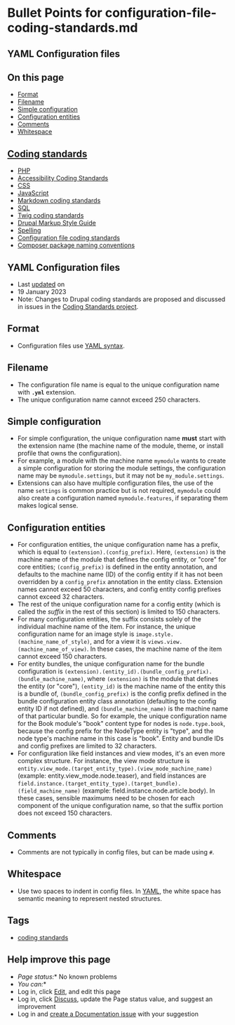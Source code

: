 # Bullet Points for configuration-file-coding-standards.md


## YAML Configuration files

## On this page
- [Format](/docs/develop/coding-standards/configuration-file-coding-standards#format)
- [Filename](/docs/develop/coding-standards/configuration-file-coding-standards#filename)
- [Simple configuration](/docs/develop/coding-standards/configuration-file-coding-standards#s-simple-configuration)
- [Configuration entities](/docs/develop/coding-standards/configuration-file-coding-standards#s-configuration-entities)
- [Comments](/docs/develop/coding-standards/configuration-file-coding-standards#comments)
- [Whitespace](/docs/develop/coding-standards/configuration-file-coding-standards#whitespace)

## [Coding standards](/docs/develop/standards)
- [PHP](/docs/develop/standards/php)
- [Accessibility Coding Standards](/docs/develop/standards/accessibility-coding-standards)
- [CSS](/docs/develop/standards/css)
- [JavaScript](/docs/develop/standards/javascript-coding-standards)
- [Markdown coding standards](/docs/develop/coding-standards/markdown-coding-standards)
- [SQL](/docs/develop/standards/sql)
- [Twig coding standards](/docs/develop/coding-standards/twig-coding-standards)
- [Drupal Markup Style Guide](/docs/develop/coding-standards/drupal-markup-style-guide)
- [Spelling](/docs/develop/standards/spelling)
- [Configuration file coding standards](/docs/develop/coding-standards/configuration-file-coding-standards)
- [Composer package naming conventions](/docs/develop/coding-standards/composer-package-naming-conventions)

## YAML Configuration files
- Last [updated](/node/2315769/discuss) on
- 19 January 2023
- Note: Changes to Drupal coding standards are proposed and discussed in issues in the [Coding Standards project](/project/coding_standards).

## [](#format "Permalink to this headline")Format
- Configuration files use [YAML syntax](https://yaml.org/spec/).

## [](#filename "Permalink to this headline")Filename
- The configuration file name is equal to the unique configuration name with **`.yml`** extension.
- The unique configuration name cannot exceed 250 characters.

## [](#s-simple-configuration "Permalink to this headline")Simple configuration
- For simple configuration, the unique configuration name **must** start with the extension name (the machine name of the module, theme, or install profile that owns the configuration).
- For example, a module with the machine name `mymodule` wants to create a simple configuration for storing the module settings, the configuration name may be `mymodule.settings`, but it may not be `my_module.settings`.
- Extensions can also have multiple configuration files, the use of the name `settings` is common practice but is not required, `mymodule` could also create a configuration named `mymodule.features`, if separating them makes logical sense.

## [](#s-configuration-entities "Permalink to this headline")Configuration entities
- For configuration entities, the unique configuration name has a prefix, which is equal to `(extension).(config_prefix)`. Here, `(extension)` is the machine name of the module that defines the config entity, or "core" for core entities; `(config_prefix)` is defined in the entity annotation, and defaults to the machine name (ID) of the config entity if it has not been overridden by a `config_prefix` annotation in the entity class. Extension names cannot exceed 50 characters, and config entity config prefixes cannot exceed 32 characters.
- The rest of the unique configuration name for a config entity (which is called the *suffix* in the rest of this section) is limited to 150 characters.
- For many configuration entities, the suffix consists solely of the individual machine name of the item. For instance, the unique configuration name for an image style is `image.style.(machine_name_of_style)`, and for a view it is `views.view.(machine_name_of_view)`. In these cases, the machine name of the item cannot exceed 150 characters.
- For entity bundles, the unique configuration name for the bundle configuration is `(extension).(entity_id).(bundle_config_prefix).(bundle_machine_name)`, where `(extension)` is the module that defines the entity (or "core"), `(entity_id)` is the machine name of the entity this is a bundle of, `(bundle_config_prefix)` is the config prefix defined in the bundle configuration entity class annotation (defaulting to the config entity ID if not defined), and `(bundle_machine_name)` is the machine name of that particular bundle. So for example, the unique configuration name for the Book module's "book" content type for nodes is `node.type.book`, because the config prefix for the NodeType entity is "type", and the node type's machine name in this case is "book". Entity and bundle IDs and config prefixes are limited to 32 characters.
- For configuration like field instances and view modes, it's an even more complex structure. For instance, the view mode structure is `entity.view_mode.(target_entity_type).(view_mode_machine_name)` (example: entity.view\_mode.node.teaser), and field instances are `field.instance.(target_entity_type).(target_bundle).(field_machine_name)` (example: field.instance.node.article.body). In these cases, sensible maximums need to be chosen for each component of the unique configuration name, so that the suffix portion does not exceed 150 characters.

## [](#comments "Permalink to this headline")Comments
- Comments are not typically in config files, but can be made using `#`.

## [](#whitespace "Permalink to this headline")Whitespace
- Use two spaces to indent in config files. In [YAML](https://yaml.org/), the white space has semantic meaning to represent nested structures.

## Tags
- [coding standards](/taxonomy/term/190104)

## Help improve this page
- *Page status:** No known problems
- *You can:**
- Log in, click [Edit](/node/2315769/edit), and edit this page
- Log in, click [Discuss](/node/2315769/discuss), update the Page status value, and suggest an improvement
- Log in and [create a Documentation issue](/node/add/project-issue/documentation?title=Suggestion%20for%3A%20%282315769%29%20YAML%20Configuration%20files) with your suggestion